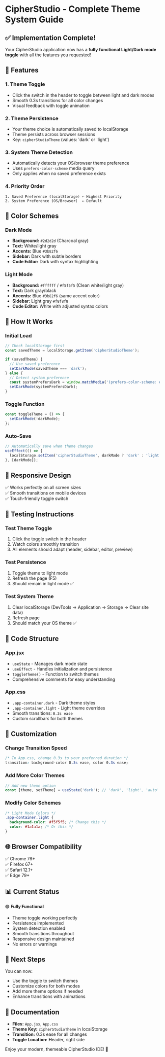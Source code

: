 # CipherStudio - Complete Theme System Guide

## ✅ Implementation Complete!

Your CipherStudio application now has a **fully functional Light/Dark mode toggle** with all the features you requested!

## 🎨 Features

### 1. **Theme Toggle**
- Click the switch in the header to toggle between light and dark modes
- Smooth 0.3s transitions for all color changes
- Visual feedback with toggle animation

### 2. **Theme Persistence**
- Your theme choice is automatically saved to localStorage
- Theme persists across browser sessions
- Key: `cipherStudioTheme` (values: 'dark' or 'light')

### 3. **System Theme Detection**
- Automatically detects your OS/browser theme preference
- Uses `prefers-color-scheme` media query
- Only applies when no saved preference exists

### 4. **Priority Order**
```
1. Saved Preference (localStorage) ← Highest Priority
2. System Preference (OS/Browser)  ← Default
```

## 🎨 Color Schemes

### Dark Mode
- **Background:** `#2d2d2d` (Charcoal gray)
- **Text:** White/light gray
- **Accents:** Blue `#3b82f6`
- **Sidebar:** Dark with subtle borders
- **Code Editor:** Dark with syntax highlighting

### Light Mode
- **Background:** `#ffffff` / `#f5f5f5` (Clean white/light gray)
- **Text:** Dark gray/black
- **Accents:** Blue `#3b82f6` (same accent color)
- **Sidebar:** Light gray `#f8f8f8`
- **Code Editor:** White with adjusted syntax colors

## 🔧 How It Works

### Initial Load
```javascript
// Check localStorage first
const savedTheme = localStorage.getItem('cipherStudioTheme');

if (savedTheme) {
  // Use saved preference
  setDarkMode(savedTheme === 'dark');
} else {
  // Detect system preference
  const systemPrefersDark = window.matchMedia('(prefers-color-scheme: dark)').matches;
  setDarkMode(systemPrefersDark);
}
```

### Toggle Function
```javascript
const toggleTheme = () => {
  setDarkMode(!darkMode);
};
```

### Auto-Save
```javascript
// Automatically save when theme changes
useEffect(() => {
  localStorage.setItem('cipherStudioTheme', darkMode ? 'dark' : 'light');
}, [darkMode]);
```

## 📱 Responsive Design
✅ Works perfectly on all screen sizes  
✅ Smooth transitions on mobile devices  
✅ Touch-friendly toggle switch

## 🧪 Testing Instructions

### Test Theme Toggle
1. Click the toggle switch in the header
2. Watch colors smoothly transition
3. All elements should adapt (header, sidebar, editor, preview)

### Test Persistence
1. Toggle theme to light mode
2. Refresh the page (F5)
3. Should remain in light mode ✅

### Test System Theme
1. Clear localStorage (DevTools → Application → Storage → Clear site data)
2. Refresh page
3. Should match your OS theme ✅

## 📝 Code Structure

### App.jsx
- `useState` - Manages dark mode state
- `useEffect` - Handles initialization and persistence
- `toggleTheme()` - Function to switch themes
- Comprehensive comments for easy understanding

### App.css
- `.app-container.dark` - Dark theme styles
- `.app-container.light` - Light theme overrides
- Smooth transitions: `0.3s ease`
- Custom scrollbars for both themes

## 🎯 Customization

### Change Transition Speed
```css
/* In App.css, change 0.3s to your preferred duration */
transition: background-color 0.3s ease, color 0.3s ease;
```

### Add More Color Themes
```javascript
// Add new theme option
const [theme, setTheme] = useState('dark'); // 'dark', 'light', 'auto'
```

### Modify Color Schemes
```css
/* Light Mode Colors */
.app-container.light {
  background-color: #f5f5f5; /* Change this */
  color: #1a1a1a; /* Or this */
}
```

## 🌐 Browser Compatibility
✅ Chrome 76+  
✅ Firefox 67+  
✅ Safari 12.1+  
✅ Edge 79+  

## 📊 Current Status
🟢 **Fully Functional**
- Theme toggle working perfectly
- Persistence implemented
- System detection enabled
- Smooth transitions throughout
- Responsive design maintained
- No errors or warnings

## 🚀 Next Steps
You can now:
- Use the toggle to switch themes
- Customize colors for both modes
- Add more theme options if needed
- Enhance transitions with animations

## 📖 Documentation
- **Files:** `App.jsx`, `App.css`
- **Theme Key:** `cipherStudioTheme` in localStorage
- **Transition:** 0.3s ease for all changes
- **Toggle Location:** Header, right side

Enjoy your modern, themeable CipherStudio IDE! 🎉

